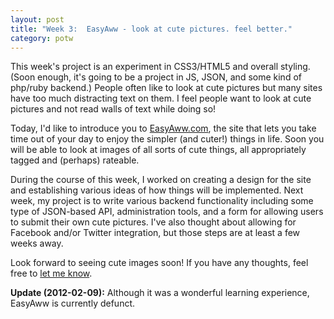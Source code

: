 ```yaml
---
layout: post
title: "Week 3:  EasyAww - look at cute pictures. feel better." 
category: potw
---
```

This week's project is an experiment in CSS3/HTML5 and overall styling.  (Soon enough, it's going to be a project in JS, JSON, and some kind of php/ruby backend.)  People often like to look at cute pictures but many sites have too much distracting text on them.  I feel people want to look at cute pictures and  not read walls of text while doing so!

Today, I'd like to introduce you to [EasyAww.com](http://www.easyaww.com), the site that lets you take time out of your day to enjoy the simpler (and cuter!) things in life.  Soon you will be able to look at images of all sorts of cute things, all appropriately tagged and (perhaps) rateable.

During the course of this week, I worked on creating a design for the site and establishing various ideas of how things will be implemented.  Next week, my project is to write various backend functionality including some type of JSON-based API, administration tools, and a form for allowing users to submit their own cute pictures.  I've also thought about allowing for Facebook and/or Twitter integration, but those steps are at least a few weeks away.

Look forward to seeing cute images soon!  If you have any thoughts, feel free to [let me know](/about.html).


**Update (2012-02-09):**
Although it was a wonderful learning experience, EasyAww is currently defunct.

